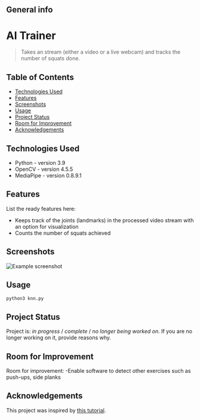 ## General info

# AI Trainer
> Takes an stream (either a video or a live webcam) and tracks the number of squats done.

## Table of Contents
* [Technologies Used](#technologies-used)
* [Features](#features)
* [Screenshots](#screenshots)
* [Usage](#usage)
* [Project Status](#project-status)
* [Room for Improvement](#room-for-improvement)
* [Acknowledgements](#acknowledgements)
<!-- * [License](#license) -->



## Technologies Used
- Python - version 3.9
- OpenCV - version 4.5.5
- MediaPipe - version 0.8.9.1


## Features
List the ready features here:
- Keeps track of the joints (landmarks) in the processed video stream with an option for visualization
- Counts the number of squats achieved


## Screenshots
![Example screenshot](./img/screenshot.png)
<!-- If you have screenshots you'd like to share, include them here. -->


## Usage
`python3 knn.py`


## Project Status
Project is: _in progress_ / _complete_ / _no longer being worked on_. If you are no longer working on it, provide reasons why.


## Room for Improvement
Room for improvement:
-Enable software to detect other exercises such as push-ups, side planks


## Acknowledgements
This project was inspired by [this tutorial](https://www.youtube.com/watch?v=01sAkU_NvOY).



<!-- Optional -->
<!-- ## License -->
<!-- This project is open source and available under the [... License](). -->

<!-- You don't have to include all sections - just the one's relevant to your project -->
